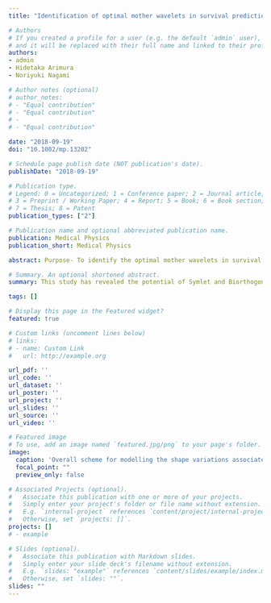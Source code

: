 ```yaml
---
title: "Identification of optimal mother wavelets in survival prediction of lung cancer patients using wavelet decomposition‐based radiomic features"

# Authors
# If you created a profile for a user (e.g. the default `admin` user), write the username (folder name) here 
# and it will be replaced with their full name and linked to their profile.
authors:
- admin
- Hidetaka Arimura
- Noriyuki Nagami

# Author notes (optional)
# author_notes:
# - "Equal contribution"
# - "Equal contribution"
# - 
# - "Equal contribution"

date: "2018-09-19"
doi: "10.1002/mp.13202"

# Schedule page publish date (NOT publication's date).
publishDate: "2018-09-19"

# Publication type.
# Legend: 0 = Uncategorized; 1 = Conference paper; 2 = Journal article;
# 3 = Preprint / Working Paper; 4 = Report; 5 = Book; 6 = Book section;
# 7 = Thesis; 8 = Patent
publication_types: ["2"]

# Publication name and optional abbreviated publication name.
publication: Medical Physics
publication_short: Medical Physics

abstract: Purpose- To identify the optimal mother wavelets in survival prediction of lung cancer patients using wavelet decomposition-based (WDB) radiomic features in CT images.

# Summary. An optional shortened abstract.
summary: This study has revealed the potential of Symlet and Biorthogonal mother wavelets in  the survival prediction of lung cancer patients by using WDB radiomic features in CT images.

tags: []

# Display this page in the Featured widget?
featured: true

# Custom links (uncomment lines below)
# links:
# - name: Custom Link
#   url: http://example.org

url_pdf: ''
url_code: ''
url_dataset: ''
url_poster: ''
url_project: ''
url_slides: ''
url_source: ''
url_video: ''

# Featured image
# To use, add an image named `featured.jpg/png` to your page's folder. 
image:
  caption: 'Overall scheme for modelling the shape variations associated with liver fibrosis stage and predicting it fromMR images by using PLSR-based shape features (scores)'
  focal_point: ""
  preview_only: false

# Associated Projects (optional).
#   Associate this publication with one or more of your projects.
#   Simply enter your project's folder or file name without extension.
#   E.g. `internal-project` references `content/project/internal-project/index.md`.
#   Otherwise, set `projects: []`.
projects: []
# - example

# Slides (optional).
#   Associate this publication with Markdown slides.
#   Simply enter your slide deck's filename without extension.
#   E.g. `slides: "example"` references `content/slides/example/index.md`.
#   Otherwise, set `slides: ""`.
slides: ""
---
```


<!-- {{% callout note %}}
Click the *Cite* button above to demo the feature to enable visitors to import publication metadata into their reference management software.
{{% /callout %}} -->

<!-- {{% callout note %}}
Create your slides in Markdown - click the *Slides* button to check out the example.
{{% /callout %}} -->

<!-- Supplementary notes can be added here, including [code, math, and images](https://wowchemy.com/docs/writing-markdown-latex/). -->
